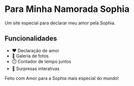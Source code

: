 # Para Minha Namorada Sophia

Um site especial para declarar meu amor pela Sophia.

## Funcionalidades

- ❤️ Declaração de amor
- 📸 Galeria de fotos
- ⏱️ Contador de tempo juntos
- 💖 Surpresas interativas

Feito com Amor para a Sophia mais especial do mundo!
